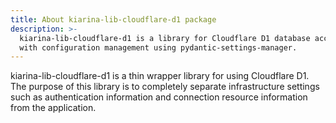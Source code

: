 ```yaml
---
title: About kiarina-lib-cloudflare-d1 package
description: >-
  kiarina-lib-cloudflare-d1 is a library for Cloudflare D1 database access
  with configuration management using pydantic-settings-manager.
---
```


kiarina-lib-cloudflare-d1 is a thin wrapper library for using Cloudflare D1.
The purpose of this library is to completely separate infrastructure settings such as authentication information and connection resource information from the application.
